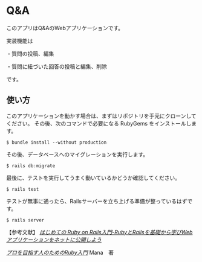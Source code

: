 # Q&A

このアプリはQ&AのWebアプリケーションです。

実装機能は

・質問の投稿、編集

・質問に紐づいた回答の投稿と編集、削除

です。


## 使い方

このアプリケーションを動かす場合は、まずはリポジトリを手元にクローンしてください。
その後、次のコマンドで必要になる RubyGems をインストールします。

```
$ bundle install --without production
```

その後、データベースへのマイグレーションを実行します。

```
$ rails db:migrate
```

最後に、テストを実行してうまく動いているかどうか確認してください。

```
$ rails test
```

テストが無事に通ったら、Railsサーバーを立ち上げる準備が整っているはずです。

```
$ rails server
```

【参考文献】
[*はじめての Ruby on Rails入門-RubyとRailsを基礎から学びWebアプリケーションをネットに公開しよう*](https://www.udemy.com/course/the-ultimate-ruby-on-rails-bootcamp/learn/lecture/12238598#overview)

[*プロを目指す人のためのRuby入門*](https://www.amazon.co.jp/1冊ですべて身につくHTML-CSSとWebデザイン入門講座-Mana/dp/4797398892/ref=sr_1_2?__mk_ja_JP=カタカナ&crid=30FS3MH8V2WXV&keywords=html+cssとwebデザインが+1冊できちんと身につく本&qid=1566106978&s=gateway&sprefix=html+CSS%2Caps%2C269&sr=8-2)
Mana　著